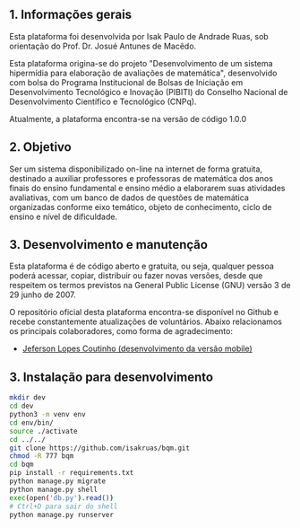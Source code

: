 ## 1. Informações gerais

Esta plataforma foi desenvolvida por Isak Paulo de Andrade Ruas, sob orientação do Prof. Dr. Josué Antunes de Macêdo.

Esta plataforma origina-se do projeto "Desenvolvimento de um sistema hipermídia para elaboração de avaliações de matemática", desenvolvido com bolsa do Programa
Institucional de Bolsas de Iniciação em Desenvolvimento Tecnológico e Inovação (PIBITI) do Conselho Nacional de Desenvolvimento Científico e Tecnológico (CNPq).

Atualmente, a plataforma encontra-se na versão de código 1.0.0

## 2. Objetivo

Ser um sistema disponibilizado on-line na internet de forma gratuita, destinado a auxiliar professores e professoras de matemática dos anos finais do ensino 
fundamental e ensino médio a elaborarem suas atividades avaliativas, com um banco de dados de questões de matemática organizadas conforme eixo temático, objeto de 
conhecimento, ciclo de ensino e nível de dificuldade.

## 3. Desenvolvimento e manutenção

Esta plataforma é de código aberto e gratuita, ou seja, qualquer pessoa poderá acessar, copiar, distribuir ou fazer novas versões, desde que respeitem os termos
previstos na General Public License (GNU) versão 3 de 29 junho de 2007.

O repositório oficial desta plataforma encontra-se disponível no Github e recebe constantemente atualizações de voluntários. Abaixo relacionamos os principais
colaboradores, como forma de agradecimento:

- [Jeferson Lopes Coutinho (desenvolvimento da versão mobile)](https://github.com/jeferson-BSI/bqm-mobile-)

## 3. Instalação para desenvolvimento 
```sh
mkdir dev
cd dev
python3 -m venv env
cd env/bin/
source ./activate
cd ../../
git clone https://github.com/isakruas/bqm.git
chmod -R 777 bqm
cd bqm
pip install -r requirements.txt
python manage.py migrate
python manage.py shell
exec(open('db.py').read())
# Ctrl+D para sair do shell
python manage.py runserver
```
